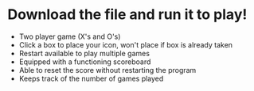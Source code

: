 # Download the file and run it to play!
- Two player game (X's and O's)
- Click a box to place your icon, won't place if box is already taken
- Restart available to play multiple games
- Equipped with a functioning scoreboard
- Able to reset the score without restarting the program
- Keeps track of the number of games played